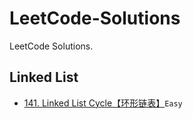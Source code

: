 # LeetCode-Solutions

LeetCode Solutions.

## Linked List

- [141. Linked List Cycle【环形链表】](Linked%20List/141.md)`Easy`
